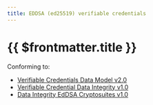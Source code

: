 ```yaml
---
title: EDDSA (ed25519) verifiable credentials
---
```


# {{ $frontmatter.title }}

Conforming to:
- [Verifiable Credentials Data Model v2.0](https://www.w3.org/TR/vc-data-model-2.0/)
- [Verifiable Credential Data Integrity v1.0](https://www.w3.org/TR/vc-data-integrity/)
- [Data Integrity EdDSA Cryptosuites v1.0](https://www.w3.org/TR/vc-di-eddsa/)

<!--@include: @/eddsa_exec_log.md-->
